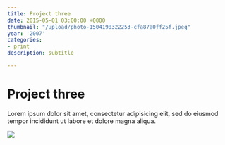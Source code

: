 ```yaml
---
title: Project three
date: 2015-05-01 03:00:00 +0000
thumbnail: "/upload/photo-1504198322253-cfa87a0ff25f.jpeg"
year: '2007'
categories:
- print
description: subtitle

---
```

# Project three

Lorem ipsum dolor sit amet, consectetur adipisicing elit, sed do eiusmod tempor incididunt ut labore et dolore magna aliqua.

![](/upload/photo-1504198322253-cfa87a0ff25f.jpeg)